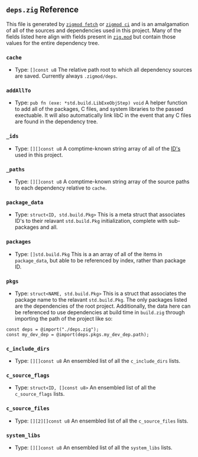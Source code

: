 ## `deps.zig` Reference
This file is generated by [`zigmod fetch`](commands/fetch.md) or [`zigmod ci`](commands/ci.md) and is an amalgamation of all of the sources and dependencies used in this project. Many of the fields listed here align with fields present in [`zig.mod`](zig.mod.md) but contain those values for the entire dependency tree.

### `cache`
- Type: `[]const u8`
The relative path root to which all dependency sources are saved. Currently always `.zigmod/deps`.

### `addAllTo`
- Type: `pub fn (exe: *std.build.LibExeObjStep) void`
A helper function to add all of the packages, C files, and system libraries to the passed exectuable. It will also automatically link libC in the event that any C files are found in the dependency tree.

### `_ids`
- Type: `[][]const u8`
A comptime-known string array of all of the [ID's](zig.mod.md#id) used in this project.

### `_paths`
- Type: `[][]const u8`
A comptime-known string array of the source paths to each dependency relative to `cache`.

### `package_data`
- Type: `struct<ID, std.build.Pkg>`
This is a meta struct that associates ID's to their relavant `std.build.Pkg` initialization, complete with sub-packages and all.

### `packages`
- Type: `[]std.build.Pkg`
This is a an array of all of the items in `package_data`, but able to be referenced by index, rather than package ID.

### `pkgs`
- Type: `struct<NAME, std.build.Pkg>`
This is a struct that associates the package name to the relavant `std.build.Pkg`. The only packages listed are the dependencies of the root project. Additionally, the data here can be referenced to use dependencies at build time in `build.zig` through importing the path of the project like so:
```zig
const deps = @import("./deps.zig");
const my_dev_dep = @import(deps.pkgs.my_dev_dep.path);
```

### `c_include_dirs`
- Type: `[][]const u8`
An ensembled list of all the `c_include_dirs` lists.

### `c_source_flags`
- Type: `struct<ID, []const u8>`
An ensembled list of all the `c_source_flags` lists.

### `c_source_files`
- Type: `[][2][]const u8`
An ensembled list of all the `c_source_files` lists.

### `system_libs`
- Type: `[][]const u8`
An ensembled list of all the `system_libs` lists.
